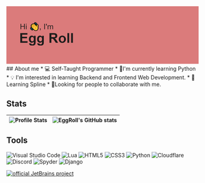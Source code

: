 <img src=header.png/>
## About me 
* 💻 Self-Taught Programmer
* 🌱I'm currently learning Python
* 💡 I'm interested in learning Backend and Frontend Web Development.
* 🎨Learning Spline
* 🤝Looking for people to collaborate with me.



 
## Stats
| ![Profile Stats](https://github-readme-stats.vercel.app/api/top-langs/?username=superhyper12&layout=compact&theme=radical&hide_border=true&langs_count=8) |![EggRoll's GitHub stats](https://github-readme-stats.vercel.app/api?username=superhyper12&show_icons=true&theme=radical&bg_color=)|
| ----- | ----- |

## Tools
![Visual Studio Code](https://img.shields.io/badge/Visual%20Studio%20Code-0078d7.svg?style=for-the-badge&logo=visual-studio-code&logoColor=white)
![Lua](https://img.shields.io/badge/lua-%232C2D72.svg?style=for-the-badge&logo=lua&logoColor=white)
![HTML5](https://img.shields.io/badge/html5-%23E34F26.svg?style=for-the-badge&logo=html5&logoColor=white)
![CSS3](https://img.shields.io/badge/css3-%231572B6.svg?style=for-the-badge&logo=css3&logoColor=white)
![Python](https://img.shields.io/badge/python-3670A0?style=for-the-badge&logo=python&logoColor=ffdd54)
![Cloudflare](https://img.shields.io/badge/Cloudflare-F38020?style=for-the-badge&logo=Cloudflare&logoColor=white)
![Discord](https://img.shields.io/badge/%3CServer%3E-%237289DA.svg?style=for-the-badge&logo=discord&logoColor=white)
![Spyder](https://img.shields.io/badge/Spyder-838485?style=for-the-badge&logo=spyder%20ide&logoColor=maroon)
![Django](https://img.shields.io/badge/django-%23092E20.svg?style=for-the-badge&logo=django&logoColor=white)

[![official JetBrains project](http://jb.gg/badges/official.svg)](https://confluence.jetbrains.com/display/ALL/JetBrains+on+GitHub)











